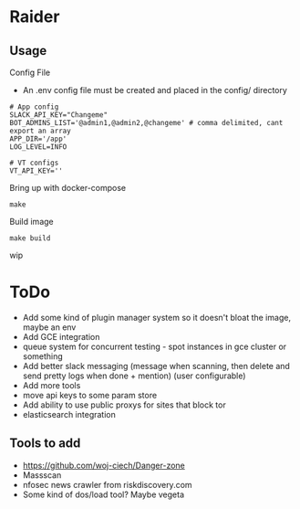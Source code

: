 # Raider

## Usage
Config File
* An .env config file must be created and placed in the config/ directory
```
# App config
SLACK_API_KEY="Changeme"
BOT_ADMINS_LIST='@admin1,@admin2,@changeme' # comma delimited, cant export an array
APP_DIR='/app'
LOG_LEVEL=INFO

# VT configs
VT_API_KEY=''
```

Bring up with docker-compose

`make`

Build image 

`make build`

wip

# ToDo
* Add some kind of plugin manager system so it doesn't bloat the image, maybe an env
* Add GCE integration
* queue system for concurrent testing - spot instances in gce cluster or something
* Add better slack messaging (message when scanning, then delete and send pretty logs when done + mention) (user configurable)
* Add more tools
* move api keys to some param store
* Add ability to use public proxys for sites that block tor
* elasticsearch integration

## Tools to add

* https://github.com/woj-ciech/Danger-zone
* Massscan
* nfosec news crawler from riskdiscovery.com
* Some kind of dos/load tool? Maybe vegeta 
